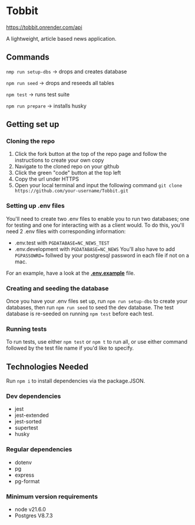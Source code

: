 # Tobbit
<https://tobbit.onrender.com/api>

A lightweight, article based news application.


## Commands

`nmp run setup-dbs` -> drops and creates database

`npm run seed` -> drops and reseeds all tables

`npm test` -> runs test suite

`npm run prepare` -> installs husky


## Getting set up

### Cloning the repo
1. Click the fork button at the top of the repo page and follow the instructions to create your own copy
2. Navigate to the cloned repo on your github
3. Click the green "code" button at the top left
4. Copy the url under HTTPS
5. Open your local terminal and input the following command
`git clone https://github.com/your-username/Tobbit.git`

### Setting up .env files
You'll need to create two .env files to enable you to run two databases; one for testing and one for interacting with as a client would. To do this, you'll need 2 .env files with corresponding information:
- .env.test with `PGDATABASE=NC_NEWS_TEST`
- .env.development with `PGDATABASE=NC_NEWS`
You'll also have to add `PGPASSOWRD=` follwed by your postgresql password in each file if not on a mac.

For an example, have a look at the **[.env.example](https://github.com/Eleaha/Tobbit/blob/main/.env-example)** file.

### Creating and seeding the database
Once you have your .env files set up, run `npm run setup-dbs` to create your databases, then run `npm run seed` to seed the dev database.
The test database is re-seeded on running `npm test` before each test.

### Running tests
To run tests, use either `npm test` or `npm t` to run all, or use either command followed by the test file name if you'd like to specify.


## Technologies Needed

Run `npm i` to install dependencies via the package.JSON.

### Dev dependencies
- jest
- jest-extended
- jest-sorted
- supertest
- husky

### Regular dependencies
- dotenv
- pg
- express
- pg-format

### Minimum version requirements
- node v21.6.0
- Postgres V8.7.3
